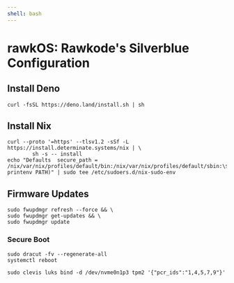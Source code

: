 ```yaml
---
shell: bash
---
```


# rawkOS: Rawkode's Silverblue Configuration

## Install Deno

```shell
curl -fsSL https://deno.land/install.sh | sh
```

## Install Nix

```shell { "name": "install-nix" }
curl --proto '=https' --tlsv1.2 -sSf -L https://install.determinate.systems/nix | \
        sh -s -- install
echo "Defaults  secure_path = /nix/var/nix/profiles/default/bin:/nix/var/nix/profiles/default/sbin:\$(sudo printenv PATH)" | sudo tee /etc/sudoers.d/nix-sudo-env
```

## Firmware Updates

```shell '{"name": "firmware-update"}'
sudo fwupdmgr refresh --force && \
sudo fwupdmgr get-updates && \
sudo fwupdmgr update
```

### Secure Boot

```shell { "name": "secure-boot-part-one" }
sudo dracut -fv --regenerate-all
systemctl reboot
```

```shell { "name": "secure-boot-part-two" }
sudo clevis luks bind -d /dev/nvme0n1p3 tpm2 '{"pcr_ids":"1,4,5,7,9"}'
```
